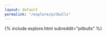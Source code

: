 ```yaml
---
layout: default
permalink: "/explore/pitbulls"
---
```


<link rel="stylesheet" type="text/css" href="/static/css/explore.css">
{% include explore.html subreddit="pitbulls" %}
